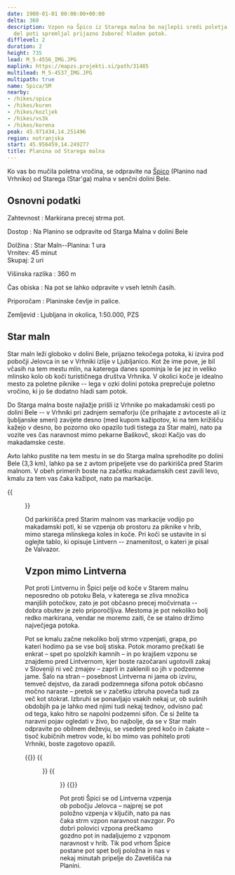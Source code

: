 ```yaml
---
date: 1900-01-01 00:00:00+00:00
delta: 360
description: Vzpon na Špico iz Starega malna bo najlepši sredi poletja, ko vas bo
  del poti spremljal prijazno žuboreč hladen potok.
difflevel: 2
duration: 2
height: 735
lead: M_5-4556_IMG.JPG
maplink: https://mapzs.projekti.si/path/31485
multilead: M_5-4537_IMG.JPG
multipath: true
name: Spica/SM
nearby:
- /hikes/spica
- /hikes/kuren
- /hikes/kozljek
- /hikes/vs3k
- /hikes/korena
peak: 45.971434,14.251496
region: notranjska
start: 45.956459,14.249277
title: Planina od Starega malna
---
```

Ko vas bo mučila poletna vročina, se odpravite na [Špico](../) (Planino nad Vrhniko) od Starega (Star'ga) malna v senčni dolini Bele.

## Osnovni podatki

Zahtevnost
:   Markirana precej strma pot.

Dostop
:   Na Planino se odpravite od Starga Malna v dolini Bele

Dolžina
:   Star Maln--Planina: 1 ura\
    Vrnitev: 45 minut\
    Skupaj: 2 uri

Višinska razlika
:   360 m

Čas obiska
:   Na pot se lahko odpravite v vseh letnih časih.

Priporočam
:   Planinske čevlje in palice.

Zemljevid
:   Ljubljana in okolica, 1:50.000, PZS

## Star maln

Star maln leži globoko v dolini Bele, prijazno tekočega potoka, ki izvira pod pobočji Jelovca in se v Vrhniki izlije v Ljubljanico. Kot že ime pove, je bil včasih na tem mestu mlin, na katerega danes spominja le še jez in veliko mlinsko kolo ob koči turističnega društva Vrhnika. V okolici koče je idealno mesto za poletne piknike -- lega v ozki dolini potoka preprečuje poletno vročino, ki jo še dodatno hladi sam potok.

Do Starga malna boste najlažje prišli iz Vrhnike po makadamski cesti po dolini Bele -- v Vrhniki pri zadnjem semaforju (če prihajate z avtoceste ali iz ljubljanske smeri) zavijete desno (med kupom kažipotov, ki na tem križišču kažejo v desno, bo pozorno oko opazilo tudi tistega za Star maln), nato pa vozite ves čas naravnost mimo pekarne Baškovč, skozi Kačjo vas do makadamske ceste.

Avto lahko pustite na tem mestu in se do Starga malna sprehodite po dolini Bele (3,3 km), lahko pa se z avtom pripeljete vse do parkirišča pred Starim malnom. V obeh primerih boste na začetku makadamskih cest zavili levo, kmalu za tem vas čaka kažipot, nato pa markacije.

{{<figure src="M_5-4554_IMG.JPG" caption="Opis Lintverna">}}

Od parkirišča pred Starim malnom vas markacije vodijo po makadamski poti, ki se vzpenja ob prostoru za piknike v hrib, mimo starega mlinskega koles in koče. Pri koči se ustavite in si oglejte tablo, ki opisuje Lintvern -- znamenitost, o kateri je pisal že Valvazor.

Vzpon mimo Lintverna
--------------------

Pot proti Lintvernu in Špici pelje od koče v Starem malnu neposredno ob potoku Bela, v katerega se zliva množica manjših potočkov, zato je pot občasno precej močvirnata -- dobra obutev je zelo priporočljiva. Mestoma je pot nekoliko bolj redko markirana, vendar ne moremo zaiti, če se stalno držimo največjega potoka.

Pot se kmalu začne nekoliko bolj strmo vzpenjati, grapa, po kateri hodimo pa se vse bolj stiska. Potok moramo prečkati še enkrat – spet po spolzkih kamnih – in po krajšem vzponu se znajdemo pred Lintvernom, kjer boste razočarani ugotovili zakaj v Sloveniji ni več zmajev – zaprli in zaklenili so jih v podzemne jame. Šalo na stran – posebnost Lintverna ni jama ob izviru, temveč dejstvo, da zaradi podzemnega sifona potok občasno močno naraste – pretok se v začetku izbruha poveča tudi za več kot stokrat. Izbruhi se ponavljajo vsakih nekaj ur, ob sušnih obdobjih pa je lahko med njimi tudi nekaj tednov, odvisno pač od tega, kako hitro se napolni podzemni sifon. Če si želite ta naravni pojav ogledati v živo, bo najbolje, da se v Star maln odpravite po obilnem deževju, se vsedete pred kočo in čakate – tisoč kubičnih metrov vode, ki bo mimo vas pohitelo proti Vrhniki, boste zagotovo opazili.

{{<gallery>}}
{{<figure src="M_5-4531_IMG.JPG" caption="Pot ob potoku">}}
{{<figure src="M_5-4537_IMG.JPG" caption="Drugo prečkanje potoka">}}
{{</gallery>}}

Pot proti Špici se od Lintverna vzpenja ob pobočju Jelovca – najprej se pot položno vzpenja v ključih, nato pa nas čaka strm vzpon naravnost navzgor. Po dobri polovici vzpona prečkamo gozdno pot in nadaljujemo z vzponom naravnost v hrib. Tik pod vrhom Špice postane pot spet bolj položna in nas v nekaj minutah pripelje do Zavetišča na Planini.
